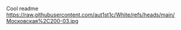 Cool readme
https://raw.githubusercontent.com/aut1st1c/White/refs/heads/main/Московская%2C200-03.jpg
